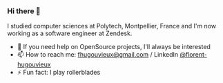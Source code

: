 ### Hi there 👋

I studied computer sciences at Polytech, Montpellier, France and I'm now working as a software engineer at Zendesk.

- 👯 If you need help on OpenSource projects, I'll always be interested
- 📫 How to reach me: fhugouvieux@gmail.com / LinkedIn [@florent-hugouvieux](https://www.linkedin.com/in/florent-hugouvieux-806b47207/)
- ⚡ Fun fact: I play rollerblades
